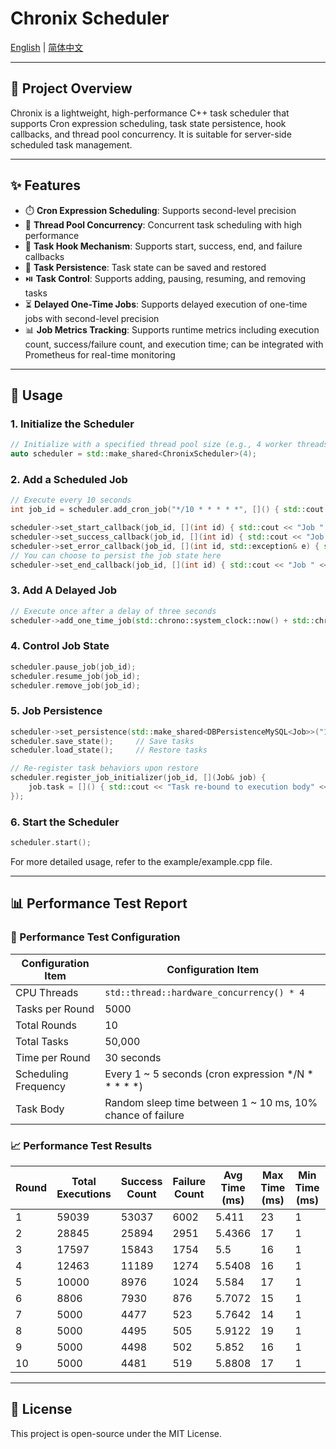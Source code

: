 # Chronix Scheduler 

[English](./README.md) | [简体中文](./README.zh.md)

---

## 🔧 Project Overview

Chronix is a lightweight, high-performance C++ task scheduler that supports Cron expression scheduling, task state persistence, hook callbacks, and thread pool concurrency. It is suitable for server-side scheduled task management.

---

## ✨ Features

- ⏱️ **Cron Expression Scheduling**: Supports second-level precision
- 🧵 **Thread Pool Concurrency**: Concurrent task scheduling with high performance
- 🧩 **Task Hook Mechanism**: Supports start, success, end, and failure callbacks
- 🔄 **Task Persistence**: Task state can be saved and restored
- ⏯️ **Task Control**: Supports adding, pausing, resuming, and removing tasks
- ⏳ **Delayed One-Time Jobs**: Supports delayed execution of one-time jobs with second-level precision
- 📊 **Job Metrics Tracking**: Supports runtime metrics including execution count, success/failure count, and execution time; can be integrated with Prometheus for real-time monitoring

---

## 🚀 Usage

### 1. Initialize the Scheduler

```cpp
// Initialize with a specified thread pool size (e.g., 4 worker threads)
auto scheduler = std::make_shared<ChronixScheduler>(4);
```

### 2. Add a Scheduled Job

```cpp
// Execute every 10 seconds
int job_id = scheduler.add_cron_job("*/10 * * * * *", []() { std::cout << "Job executing" << std::endl; });

scheduler->set_start_callback(job_id, [](int id) { std::cout << "Job " << id << " started" << std::endl; });
scheduler->set_success_callback(job_id, [](int id) { std::cout << "Job " << id << " completed successfully" << std::endl; });
scheduler->set_error_callback(job_id, [](int id, std::exception& e) { std::cerr << "Job " << id << " failed: " << e.what() << std::endl; });
// You can choose to persist the job state here
scheduler->set_end_callback(job_id, [](int id) { std::cout << "Job " << id << " finished" << std::endl; });
```

### 3. Add A Delayed Job

```cpp
// Execute once after a delay of three seconds
scheduler->add_one_time_job(std::chrono::system_clock::now() + std::chrono::seconds(3), []() { printer("[任务2]延时3秒执行"); });
```

### 4. Control Job State

```cpp
scheduler.pause_job(job_id);
scheduler.resume_job(job_id);
scheduler.remove_job(job_id);
```

### 5. Job Persistence

```cpp
scheduler->set_persistence(std::make_shared<DBPersistenceMySQL<Job>>("127.0.0.1", 33036, "root", "******", "chronix"));
scheduler.save_state();     // Save tasks
scheduler.load_state();     // Restore tasks

// Re-register task behaviors upon restore
scheduler.register_job_initializer(job_id, [](Job& job) {
    job.task = []() { std::cout << "Task re-bound to execution body" << std::endl; };
});
```

### 6. Start the Scheduler

```cpp
scheduler.start();
```
For more detailed usage, refer to the example/example.cpp file.

---

## 📊 Performance Test Report

### 🧪 Performance Test Configuration

| **Configuration Item**         | **Configuration Item**                            |
| -------------- | ------------------------------- |
| CPU Threads     | `std::thread::hardware_concurrency() * 4` |
| Tasks per Round     | 5000                            |
| Total Rounds         | 10                              |
| Total Tasks       | 50,000                           |
| Time per Round   | 30 seconds                          |
| Scheduling Frequency       | Every 1 ~ 5 seconds (cron expression */N * * * * *) |
| Task Body         | Random sleep time between 1 ~ 10 ms, 10% chance of failure           |

### 📈 Performance Test Results

| Round | Total Executions | Success Count | Failure Count | Avg Time (ms) | Max Time (ms) | Min Time (ms) | Total Time (s) | Throughput (tps)    | Success Rate (%)     | Error Rate (%)       |
|-------|------------------|---------------|----------------|----------------|----------------|----------------|----------------|----------------------|-----------------------|------------------------|
| 1     | 59039            | 53037         | 6002           | 5.411          | 23             | 1              | 346.237         | 170.5161493427912     | 89.8338386490286      | 10.166161350971393     |
| 2     | 28845            | 25894         | 2951           | 5.4366         | 17             | 1              | 168.659         | 171.02556045037622    | 89.76945744496446     | 10.230542555035536     |
| 3     | 17597            | 15843         | 1754           | 5.5            | 16             | 1              | 103.127         | 170.63426648695295    | 90.03239188498038     | 9.967608115019605      |
| 4     | 12463            | 11189         | 1274           | 5.5408         | 16             | 1              | 72.697          | 171.43761090553943    | 89.77774211666532     | 10.22225788333467      |
| 5     | 10000            | 8976          | 1024           | 5.584          | 17             | 1              | 58.284          | 171.57367373550204    | 89.76                 | 10.24                  |
| 6     | 8806             | 7930          | 876            | 5.7072         | 15             | 1              | 51.91           | 169.63976112502408    | 90.05223711106063     | 9.94776288893936       |
| 7     | 5000             | 4477          | 523            | 5.7642         | 14             | 1              | 28.821          | 173.48461191492316    | 89.54                 | 10.46                  |
| 8     | 5000             | 4495          | 505            | 5.9122         | 19             | 1              | 29.561          | 169.14177463549947    | 89.9                  | 10.100000000000001     |
| 9     | 5000             | 4498          | 502            | 5.852          | 16             | 1              | 29.26           | 170.88174982911826    | 89.96                 | 10.040000000000001     |
| 10    | 5000             | 4481          | 519            | 5.8808         | 17             | 1              | 29.404          | 170.04489185144877    | 89.62                 | 10.38                  |

---

## 📄 License

This project is open-source under the MIT License.
